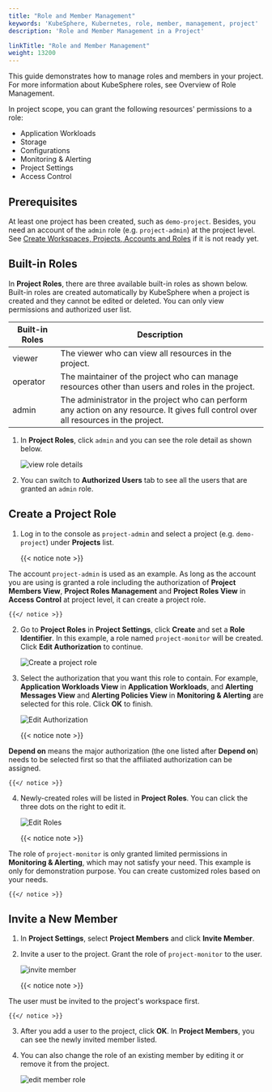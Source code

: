 ```yaml
---
title: "Role and Member Management"
keywords: 'KubeSphere, Kubernetes, role, member, management, project'
description: 'Role and Member Management in a Project'

linkTitle: "Role and Member Management"
weight: 13200
---
```


This guide demonstrates how to manage roles and members in your project. For more information about KubeSphere roles, see Overview of Role Management.

In project scope, you can grant the following resources' permissions to a role:

- Application Workloads
- Storage
- Configurations
- Monitoring & Alerting
- Project Settings
- Access Control

## Prerequisites

At least one project has been created, such as `demo-project`. Besides, you need an account of the `admin` role (e.g. `project-admin`) at the project level. See [Create Workspaces, Projects, Accounts and Roles](../../quick-start/create-workspace-and-project/) if it is not ready yet.

## Built-in Roles

In **Project Roles**, there are three available built-in roles as shown below. Built-in roles are created automatically by KubeSphere when a project is created and they cannot be edited or deleted. You can only view permissions and authorized user list.

| Built-in Roles     | Description                                                  |
| ------------------ | ------------------------------------------------------------ |
| viewer | The viewer who can view all resources in the project. |
| operator   | The maintainer of the project who can manage resources other than users and roles in the project. |
| admin     | The administrator in the project who can perform any action on any resource. It gives full control over all resources in the project. |

1. In **Project Roles**, click `admin` and you can see the role detail as shown below.

    ![view role details](/images/docs/project-admin/project_role_detail.png)

2. You can switch to **Authorized Users** tab to see all the users that are granted an `admin` role.

## Create a Project Role

1. Log in to the console as `project-admin` and select a project (e.g. `demo-project`) under **Projects** list.

    {{< notice note >}}

The account `project-admin` is used as an example. As long as the account you are using is granted a role including the authorization of **Project Members View**, **Project Roles Management** and **Project Roles View** in **Access Control** at project level, it can create a project role.

    {{</ notice >}}

2. Go to **Project Roles** in **Project Settings**, click **Create** and set a **Role Identifier**. In this example, a role named `project-monitor` will be created. Click **Edit Authorization** to continue.

    ![Create a project role](/images/docs/project-admin/project_role_create_step1.png)

3. Select the authorization that you want this role to contain. For example, **Application Workloads View** in **Application Workloads**, and **Alerting Messages View** and **Alerting Policies View** in **Monitoring & Alerting** are selected for this role. Click **OK** to finish.

    ![Edit Authorization](/images/docs/project-admin/project_role_create_step2.png)

    {{< notice note >}}

**Depend on** means the major authorization (the one listed after **Depend on**) needs to be selected first so that the affiliated authorization can be assigned.

    {{</ notice >}}

4. Newly-created roles will be listed in **Project Roles**. You can click the three dots on the right to edit it.

    ![Edit Roles](/images/docs/project-admin/project_role_list.png)

    {{< notice note >}}

The role of `project-monitor` is only granted limited permissions in **Monitoring & Alerting**, which may not satisfy your need. This example is only for demonstration purpose. You can create customized roles based on your needs.

    {{</ notice >}}

## Invite a New Member

1. In **Project Settings**, select **Project Members** and click **Invite Member**.
2. Invite a user to the project. Grant the role of `project-monitor` to the user. 

    ![invite member](/images/docs/project-admin/project_invite_member_step2.png)

    {{< notice note >}}

The user must be invited to the project's workspace first.

    {{</ notice >}}

3. After you add a user to the project, click **OK**. In **Project Members**, you can see the newly invited member listed.

4. You can also change the role of an existing member by editing it or remove it from the project.

    ![edit member role](/images/docs/project-admin/project_user_edit.png)
